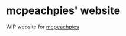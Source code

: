 # mcpeachpies' website

WIP website for [mcpeachpies](https://www.youtube.com/channel/UCH2yvREzw8XTJhiwjhJZarQ)